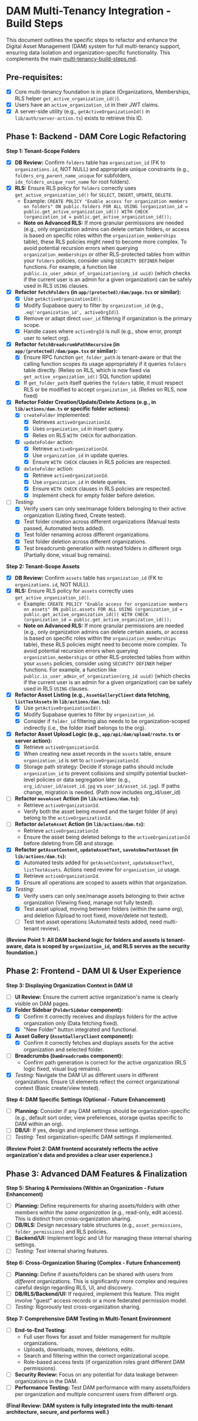 # DAM Multi-Tenancy Integration - Build Steps

This document outlines the specific steps to refactor and enhance the Digital Asset Management (DAM) system for full multi-tenancy support, ensuring data isolation and organization-specific functionality. This complements the main [multi-tenancy-build-steps.md](mdc:docs/multi-tenant/multi-tenancy-build-steps.md).

## Pre-requisites:

*   [X] Core multi-tenancy foundation is in place (Organizations, Memberships, RLS helper `get_active_organization_id()`).
*   [X] Users have an `active_organization_id` in their JWT claims.
*   [X] A server-side utility (e.g., `getActiveOrganizationId()` in `lib/auth/server-action.ts`) exists to retrieve this ID.

## Phase 1: Backend - DAM Core Logic Refactoring

**Step 1: Tenant-Scope Folders**
*   [X] **DB Review:** Confirm `folders` table has `organization_id` (FK to `organizations.id`, NOT NULL) and appropriate unique constraints (e.g., `folders_org_parent_name_unique` for subfolders, `idx_folders_unique_root_name` for root folders).
*   [X] **RLS:** Ensure RLS policy for `folders` correctly uses `get_active_organization_id()` for `SELECT`, `INSERT`, `UPDATE`, `DELETE`.
    *   Example: `CREATE POLICY "Enable access for organization members on folders" ON public.folders FOR ALL USING (organization_id = public.get_active_organization_id()) WITH CHECK (organization_id = public.get_active_organization_id());`
    *   **Note on Advanced RLS:** If more granular permissions are needed (e.g., only organization admins can delete certain folders, or access is based on specific roles within the `organization_memberships` table), these RLS policies might need to become more complex. To avoid potential recursion errors when querying `organization_memberships` or other RLS-protected tables from within your `folders` policies, consider using `SECURITY DEFINER` helper functions. For example, a function like `public.is_user_admin_of_organization(org_id uuid)` (which checks if the current user is an admin for a given organization) can be safely used in RLS `USING` clauses.
*   [X] **Refactor `fetchFolders` (in `app/(protected)/dam/page.tsx` or similar):**
    *   [X] Use `getActiveOrganizationId()`.
    *   [X] Modify Supabase query to filter by `organization_id` (e.g., `.eq('organization_id', activeOrgId)`).
    *   [X] Remove or adapt direct `user_id` filtering if organization is the primary scope.
    *   [X] Handle cases where `activeOrgId` is null (e.g., show error, prompt user to select org).
*   [X] **Refactor `fetchBreadcrumbPathRecursive` (in `app/(protected)/dam/page.tsx` or similar):**
    *   [X] Ensure RPC function `get_folder_path` is tenant-aware or that the calling function scopes its usage appropriately if it queries `folders` table directly. (Relies on RLS, which is now fixed via `get_active_organization_id()` SQL function update)
    *   [X] If `get_folder_path` itself queries the `folders` table, it must respect RLS or be modified to accept `organization_id`. (Relies on RLS, now fixed)
*   [X] **Refactor Folder Creation/Update/Delete Actions (e.g., in `lib/actions/dam.ts` or specific folder actions):**
    *   [X] `createFolder` implemented:
        *   [X] Retrieves `activeOrganizationId`.
        *   [X] Uses `organization_id` in insert query.
        *   [X] Relies on RLS `WITH CHECK` for authorization.
    *   [X] `updateFolder` action:
        *   [X] Retrieve `activeOrganizationId`.
        *   [X] Use `organization_id` in update queries.
        *   [X] Ensure `WITH CHECK` clauses in RLS policies are respected.
    *   [X] `deleteFolder` action:
        *   [X] Retrieve `activeOrganizationId`.
        *   [X] Use `organization_id` in delete queries.
        *   [X] Ensure `WITH CHECK` clauses in RLS policies are respected.
        *   [X] Implement check for empty folder before deletion.
*   [ ] *Testing:*
    *   [X] Verify users can only see/manage folders belonging to their active organization (Listing fixed, Create tested).
    *   [X] Test folder creation across different organizations (Manual tests passed, Automated tests added).
    *   [X] Test folder renaming across different organizations.
    *   [X] Test folder deletion across different organizations.
    *   [X] Test breadcrumb generation with nested folders in different orgs (Partially done, visual bug remains).

**Step 2: Tenant-Scope Assets**
*   [X] **DB Review:** Confirm `assets` table has `organization_id` (FK to `organizations.id`, NOT NULL).
*   [X] **RLS:** Ensure RLS policy for `assets` correctly uses `get_active_organization_id()`.
    *   Example: `CREATE POLICY "Enable access for organization members on assets" ON public.assets FOR ALL USING (organization_id = public.get_active_organization_id()) WITH CHECK (organization_id = public.get_active_organization_id());`
    *   **Note on Advanced RLS:** If more granular permissions are needed (e.g., only organization admins can delete certain assets, or access is based on specific roles within the `organization_memberships` table), these RLS policies might need to become more complex. To avoid potential recursion errors when querying `organization_memberships` or other RLS-protected tables from within your `assets` policies, consider using `SECURITY DEFINER` helper functions. For example, a function like `public.is_user_admin_of_organization(org_id uuid)` (which checks if the current user is an admin for a given organization) can be safely used in RLS `USING` clauses.
*   [X] **Refactor Asset Listing (e.g., `AssetGalleryClient` data fetching, `listTextAssets` in `lib/actions/dam.ts`):**
    *   [X] Use `getActiveOrganizationId()`.
    *   [X] Modify Supabase queries to filter by `organization_id`.
    *   [X] Consider if `folder_id` filtering also needs to be organization-scoped indirectly (i.e., the folder itself belongs to the org).
*   [X] **Refactor Asset Upload Logic (e.g., `app/api/dam/upload/route.ts` or server action):**
    *   [X] Retrieve `activeOrganizationId`.
    *   [X] When creating new asset records in the `assets` table, ensure `organization_id` is set to `activeOrganizationId`.
    *   [X] Storage path strategy: Decide if storage paths should include `organization_id` to prevent collisions and simplify potential bucket-level policies or data segregation later (e.g., `org_id/user_id/asset_id.jpg` vs `user_id/asset_id.jpg`). If paths change, migration is needed. (Path now includes org_id/user_id)
*   [ ] **Refactor `moveAsset` Action (in `lib/actions/dam.ts`):**
    *   Retrieve `activeOrganizationId`.
    *   Verify both the asset being moved and the target folder (if any) belong to the `activeOrganizationId`.
*   [ ] **Refactor `deleteAsset` Action (in `lib/actions/dam.ts`):**
    *   Retrieve `activeOrganizationId`.
    *   Ensure the asset being deleted belongs to the `activeOrganizationId` before deleting from DB and storage.
*   [X] **Refactor `getAssetContent`, `updateAssetText`, `saveAsNewTextAsset` (in `lib/actions/dam.ts`):**
    *   [X] Automated tests added for `getAssetContent`, `updateAssetText`, `listTextAssets`. Actions need review for `organization_id` usage.
    *   [X] Retrieve `activeOrganizationId`.
    *   [X] Ensure all operations are scoped to assets within that organization.
*   [X] *Testing:*
    *   [X] Verify users can only see/manage assets belonging to their active organization (Viewing fixed, manage not fully tested).
    *   [X] Test asset upload, moving between folders (within the same org), and deletion (Upload to root fixed, move/delete not tested).
    *   [ ] Test text asset operations (Automated tests added, need multi-tenant review).

**(Review Point 1: All DAM backend logic for folders and assets is tenant-aware, data is scoped by `organization_id`, and RLS serves as the security foundation.)**

## Phase 2: Frontend - DAM UI & User Experience

**Step 3: Displaying Organization Context in DAM UI**
*   [ ] **UI Review:** Ensure the current active organization's name is clearly visible on DAM pages.
*   [X] **Folder Sidebar (`FolderSidebar` component):**
    *   [X] Confirm it correctly receives and displays folders for the active organization only (Data fetching fixed).
    *   [X] "New Folder" button integrated and functional.
*   [X] **Asset Gallery (`AssetGalleryClient` component):**
    *   [X] Confirm it correctly fetches and displays assets for the active organization and selected folder.
*   [ ] **Breadcrumbs (`DamBreadcrumbs` component):**
    *   Confirm path generation is correct for the active organization (RLS logic fixed, visual bug remains).
*   [X] *Testing:* Navigate the DAM UI as different users in different organizations. Ensure UI elements reflect the correct organizational context (Basic create/view tested).

**Step 4: DAM Specific Settings (Optional - Future Enhancement)**
*   [ ] **Planning:** Consider if any DAM settings should be organization-specific (e.g., default sort order, view preferences, storage quotas specific to DAM within an org).
*   [ ] **DB/UI:** If yes, design and implement these settings.
*   [ ] *Testing:* Test organization-specific DAM settings if implemented.

**(Review Point 2: DAM frontend accurately reflects the active organization's data and provides a clear user experience.)**

## Phase 3: Advanced DAM Features & Finalization

**Step 5: Sharing & Permissions (Within an Organization - Future Enhancement)**
*   [ ] **Planning:** Define requirements for sharing assets/folders with other members *within the same organization* (e.g., read-only, edit access). This is distinct from cross-organization sharing.
*   [ ] **DB/RLS:** Design necessary table structures (e.g., `asset_permissions`, `folder_permissions`) and RLS policies.
*   [ ] **Backend/UI:** Implement logic and UI for managing these internal sharing settings.
*   [ ] *Testing:* Test internal sharing features.

**Step 6: Cross-Organization Sharing (Complex - Future Enhancement)**
*   [ ] **Planning:** Define if assets/folders can be shared with users from *different* organizations. This is significantly more complex and requires careful design regarding RLS, UI, and discovery.
*   [ ] **DB/RLS/Backend/UI:** If required, implement this feature. This might involve "guest" access records or a more federated permission model.
*   [ ] *Testing:* Rigorously test cross-organization sharing.

**Step 7: Comprehensive DAM Testing in Multi-Tenant Environment**
*   [ ] **End-to-End Testing:**
    *   Full user flows for asset and folder management for multiple organizations.
    *   Uploads, downloads, moves, deletions, edits.
    *   Search and filtering within the correct organizational scope.
    *   Role-based access tests (if organization roles grant different DAM permissions).
*   [ ] **Security Review:** Focus on any potential for data leakage between organizations in the DAM.
*   [ ] **Performance Testing:** Test DAM performance with many assets/folders per organization and multiple concurrent users from different orgs.

**(Final Review: DAM system is fully integrated into the multi-tenant architecture, secure, and performs well.)** 